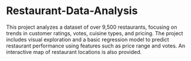 # Restaurant-Data-Analysis
This project analyzes a dataset of over 9,500 restaurants, focusing on trends in customer ratings, votes, cuisine types, and pricing. The project includes visual exploration and a basic regression model to predict restaurant performance using features such as price range and votes. An interactive map of restaurant locations is also provided.
